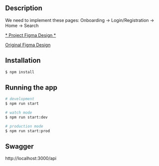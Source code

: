 ## Description

<p>We need to implement these pages: Onboarding -> Login/Registration -> Home -> Search</p>
<p><a href="https://www.figma.com/file/jYwmErWh1acYnjay2HTkEA/Untitled?type=design&node-id=0-1&mode=design&t=pAaOoRukOygfHhKa-0">* Project Figma Design *</a></p>
<p><a href="https://www.figma.com/file/ku0eN6V3Qga0p9rmboXPcC/shoe-exercise?type=design&node-id=0-1&mode=design&t=gZyrB87C1PAs6rJw-0">Original Figma Design </a></p>

## Installation

```bash
$ npm install
```

## Running the app

```bash
# development
$ npm run start

# watch mode
$ npm run start:dev

# production mode
$ npm run start:prod
```

## Swagger

http://localhost:3000/api
